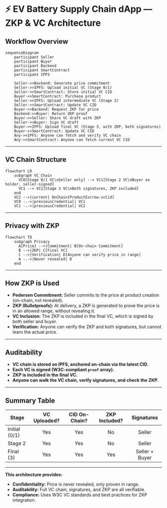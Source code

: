 # ⚡️ EV Battery Supply Chain dApp — ZKP & VC Architecture

## Workflow Overview

```mermaid
sequenceDiagram
    participant Seller
    participant Buyer
    participant Backend
    participant SmartContract
    participant IPFS

    Seller->>Backend: Generate price commitment
    Seller->>IPFS: Upload initial VC (Stage 0/1)
    Seller->>SmartContract: Store initial VC CID
    Buyer->>SmartContract: Purchase product
    Seller->>IPFS: Upload intermediate VC (Stage 2)
    Seller->>SmartContract: Update VC CID
    Buyer->>Backend: Request ZKP for price
    Backend->>Buyer: Return ZKP proof
    Buyer->>Seller: Share VC draft with ZKP
    Seller->>Buyer: Sign VC draft
    Buyer->>IPFS: Upload final VC (Stage 3, with ZKP, both signatures)
    Buyer->>SmartContract: Update VC CID
    Any->>IPFS: Anyone can fetch and verify VC chain
    Any->>SmartContract: Anyone can fetch current VC CID
```

---

## VC Chain Structure

```mermaid
flowchart LR
    subgraph VC_Chain
      VC0[Stage 0/1 VC\nSeller only] --> VC1[Stage 2 VC\nBuyer as holder, seller-signed]
      VC1 --> VC2[Stage 3 VC\nBoth signatures, ZKP included]
    end
    VC2 -->|current| OnChain[ProductEscrow.vcCid]
    VC0 -.->|previousCredential| VC1
    VC1 -.->|previousCredential| VC2
```

---

## Privacy with ZKP

```mermaid
flowchart TD
    subgraph Privacy
      A[Price] -->|Commitment| B[On-chain Commitment]
      B -->|ZKP| C[Final VC]
      C -->|Verification| D[Anyone can verify price in range]
      A -.->|Never revealed| D
    end
```

---

## How ZKP is Used

- **Pedersen Commitment:** Seller commits to the price at product creation (on-chain, not revealed).
- **ZKP (Bulletproofs):** At delivery, a ZKP is generated to prove the price is in an allowed range, without revealing it.
- **VC Inclusion:** The ZKP is included in the final VC, which is signed by both seller and buyer.
- **Verification:** Anyone can verify the ZKP and both signatures, but cannot learn the actual price.

---

## Auditability

- **VC chain is stored on IPFS, anchored on-chain via the latest CID.**
- **Each VC is signed (W3C-compliant `proof` array).**
- **ZKP is included in the final VC.**
- **Anyone can walk the VC chain, verify signatures, and check the ZKP.**

---

## Summary Table

| Stage         | VC Uploaded? | CID On-Chain? | ZKP Included? | Signatures         |
|---------------|:-----------:|:-------------:|:-------------:|:------------------:|
| Initial (0/1) |     Yes     |     Yes       |      No       | Seller             |
| Stage 2       |     Yes     |     Yes       |      No       | Seller             |
| Final (3)     |     Yes     |     Yes       |     Yes       | Seller + Buyer     |

---

**This architecture provides:**
- **Confidentiality:** Price is never revealed, only proven in range.
- **Auditability:** Full VC chain, signatures, and ZKP are all verifiable.
- **Compliance:** Uses W3C VC standards and best practices for ZKP integration. 